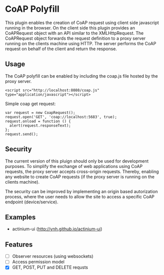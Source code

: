 # CoAP Polyfill
This plugin enables the creation of CoAP request using client side javascript running in the browser.
On the client side this plugin provides an CoAPRequest object with an API similar to the XMLHttpRequest.
The CoAPRequest object forwards the request definition to a proxy server running on the clients machine using HTTP.
The server performs the CoAP request on behalf of the client and return the response.

## Usage
The CoAP polyfill can be enabled by including the coap.js file hosted by the proxy server.

	<script src="http://localhost:8080/coap.js" type="application/javascript"></script>

Simple coap get request:


    var request = new CoapRequest();
    request.open('GET', 'coap://localhost:5683', true);
    request.onload = function () {
      alert(request.responseText);
    };
    request.send();

## Security
The current version of this pluign should only be used for development purposes. To simplify the exchange of web applications using CoAP requests, the proxy server accepts cross-origin requests. Thereby, enabling any website to create CoAP requests (if the proxy server is running on the clients machine). 

The security can be improved by implementing an origin based autorization process, where the user needs to allow the site to access a specific CoAP endpoint (device/service).

## Examples
 - actinium-ui (http://ynh.github.io/actinium-ui)

## Features
- [ ] Observer resources (using websockets)
- [ ] Access permission model
- [x] GET, POST, PUT and DELETE requsts